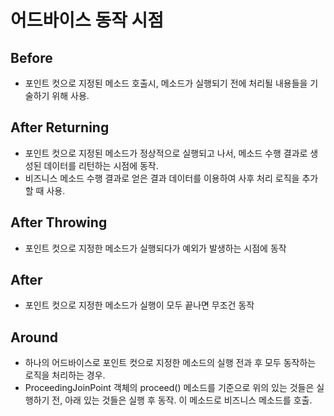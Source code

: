 # 어드바이스 동작 시점

## Before

* 포인트 컷으로 지정된 메소드 호출시, 메소드가 실행되기 전에 처리될 내용들을 기술하기 위해 사용.

## After Returning

* 포인트 컷으로 지정된 메소드가 정상적으로 실행되고 나서, 메소드 수행 결과로 생성된 데이터를 리턴하는 시점에 동작.
* 비즈니스 메소드 수행 결과로 얻은 결과 데이터를 이용하여 사후 처리 로직을 추가할 때 사용.

## After Throwing

* 포인트 컷으로 지정한 메소드가 실행되다가 예외가 발생하는 시점에 동작

## After

* 포인트 컷으로 지정한 메소드가 실행이 모두 끝나면 무조건 동작

## Around

* 하나의 어드바이스로 포인트 컷으로 지정한 메소드의 실행 전과 후 모두 동작하는 로직을 처리하는 경우.
* ProceedingJoinPoint 객체의 proceed() 메소드를 기준으로 위의 있는 것들은 실행하기 전, 아래 있는 것들은 실행 후 동작. 이 메소드로 비즈니스 메소드를 호출.